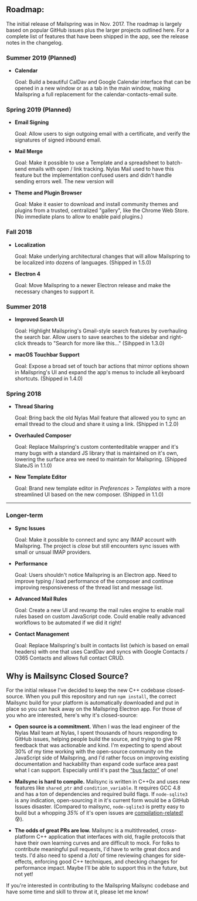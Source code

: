 ## Roadmap:

The initial release of Mailspring was in Nov. 2017. The roadmap is largely based on popular GitHub issues plus the larger projects outlined here. For a complete list of features that have been shipped in the app, see the release notes in the changelog.

### Summer 2019 (Planned)

* **Calendar**

  Goal: Build a beautiful CalDav and Google Calendar interface that can be opened in a new window or as a tab in the main window, making Mailspring a full replacement for the calendar-contacts-email suite.

### Spring 2019 (Planned)

* **Email Signing**

  Goal: Allow users to sign outgoing email with a certificate, and verify the signatures of signed inbound email.

* **Mail Merge**

  Goal: Make it possible to use a Template and a spreadsheet to batch-send emails with open / link tracking. Nylas Mail used to have this feature but the implementation confused users and didn't handle sending errors well. The new version will

* **Theme and Plugin Browser**

  Goal: Make it easier to download and install community themes and plugins from a trusted, centralized "gallery", like the Chrome Web Store. (No immediate plans to allow to enable paid plugins.)

### Fall 2018

* **Localization**

  Goal: Make underlying architectural changes that will allow Mailspring to be localized into dozens of languages. (Shipped in 1.5.0)

* **Electron 4**

  Goal: Move Mailspring to a newer Electron release and make the necessary changes to support it.

### Summer 2018

* **Improved Search UI**

  Goal: Highlight Mailspring's Gmail-style search features by overhauling the search bar. Allow users to save searches to the sidebar and right-click threads to "Search for more like this..." (Sihpped in 1.3.0)

* **macOS Touchbar Support**

  Goal: Expose a broad set of touch bar actions that mirror options shown in Mailspring's UI and expand the app's menus to include all keyboard shortcuts. (Shipped in 1.4.0)

### Spring 2018

* **Thread Sharing**

  Goal: Bring back the old Nylas Mail feature that allowed you to sync an email thread to the cloud and share it using a link. (Shipped in 1.2.0)

* **Overhauled Composer**

  Goal: Replace Mailspring's custom contenteditable wrapper and it's many bugs with a standard JS library that is maintained on it's own, lowering the surface area we need to maintain for Mailspring. (Shipped SlateJS in 1.1.0)

* **New Template Editor**

  Goal: Brand new template editor in _Preferences > Templates_ with a more streamlined UI based on the new composer. (Shipped in 1.1.0)

---

### Longer-term

* **Sync Issues**

  Goal: Make it possible to connect and sync any IMAP account with Mailspring. The project is _close_ but still encounters sync issues with small or unsual IMAP providers.

* **Performance**

  Goal: Users shouldn't notice Mailspring is an Electron app. Need to improve typing / load performance of the composer and continue improving responsiveness of the thread list and message list.

* **Advanced Mail Rules**

  Goal: Create a new UI and revamp the mail rules engine to enable mail rules based on custom JavaScript code. Could enable really advanced workflows to be automated if we did it right!

* **Contact Management**

  Goal: Replace Mailspring's built in contacts list (which is based on email headers) with one that uses CardDav and syncs with Google Contacts / O365 Contacts and allows full contact CRUD.

## Why is Mailsync Closed Source?

For the initial release I've decided to keep the new C++ codebase closed-source. When you pull this repository and run `npm install`, the correct Mailsync build for your platform is automatically downloaded and put in place so you can hack away on the Mailspring Electron app. For those of you who are interested, here's why it's closed-source:

* **Open source is a commitment.** When I was the lead engineer of the Nylas Mail team at Nylas, I spent thousands of hours responding to GitHub issues, helping people build the source, and trying to give PR feedback that was actionable and kind. I'm expecting to spend about 30% of my time working with the open-source community on the JavaScript side of Mailspring, and I'd rather focus on improving existing documentation and hackability than expand code surface area past what I can support. Especially until it's past the ["bus factor"](https://en.wikipedia.org/wiki/Bus_factor) of one!

* **Mailsync is hard to compile.** Mailsync is written in C++0x and uses new features like `shared_ptr` and `condition_variable`. It requires GCC 4.8 and has a ton of dependencies and required build flags. If `node-sqlite3` is any indication, open-sourcing it in it's current form would be a GitHub Issues disaster. (Compared to mailsync, `node-sqlite3` is pretty easy to build but a whopping _35%_ of it's open issues are [compilation-related!](https://github.com/mapbox/node-sqlite3/issues?utf8=%E2%9C%93&q=is%3Aissue%20is%3Aopen%20compile) 😰).

* **The odds of great PRs are low.** Mailsync is a multithreaded, cross-platform C++ application that interfaces with old, fragile protocols that have their own learning curves and are difficult to mock. For folks to contribute meaningful pull requests, I'd have to write great docs and tests. I'd also need to spend a /lot/ of time reviewing changes for side-effects, enforcing good C++ techniques, and checking changes for performance impact. Maybe I'll be able to support this in the future, but not yet!

If you're interested in contributing to the Mailspring Mailsync codebase and have some time and skill to throw at it, please let me know!
